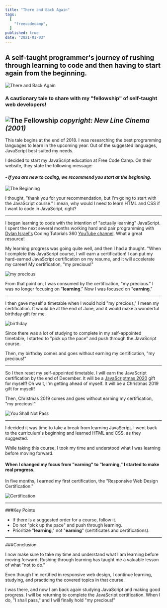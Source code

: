 ```yaml
---
title: "There and Back Again"
tags:
  [
    "freecodecamp",
  ]
published: true
date: "2021-01-03"
---
```


## A self-taught programmer's journey of rushing through learning to code and then having to start again from the beginning.

![There and Back Again](img/01-03-21/ThereAndBackAgain.png)
<!-- *copyright: New Line Cinema (2001)*  -->

### A cautionary tale to share with my "fellowship" of self-taught web developers!
![The Fellowship](img/01-03-21/fellowship.jpg) 
*copyright: New Line Cinema (2001)* 
---

This tale begins at the end of 2018. I was researching the best programming languages to learn in the upcoming year. Out of the suggested languages, JavaScript best suited my needs.

I decided to start my JavaScript education at Free Code Camp. On their website, they state the following message: 

#### *- If you are new to coding, we recommend you start at the beginning.*

![The Beginning](img/01-03-21/TheBeginning.png)

I thought, "thank you for your recommendation, but I'm going to start with the JavaScript course." I mean, why would I need to learn HTML and CSS if I want to code in JavaScript, right?

---

I began learning to code with the intention of "actually learning" JavaScript. I spent the next several months working hard and pair programming with [Dylan Israel's](https://selftaughttxg.com/2020/12-20/12-06-2020_TeacherFeature-Dylan_Israel/) Coding Tutorials 360 [YouTube channel](https://www.youtube.com/user/pizzapokerguy87). What a great resource!

My learning progress was going quite well, and then I had a thought. "When I complete this JavaScript course, I will earn a certification! I can put my hard-earned JavaScript certification on my resume, and it will accelerate my career! My certification, "my precious!"

![my precious](img/01-03-21/my-precious.jpg)
<!-- *copyright: New Line Cinema (2003)*  -->

From that point on, I was consumed by the certification, "my precious." I was no longer focusing on "**learning**." Now I was focused on "**earning**."

---

I then gave myself a timetable when I would hold "my precious," I mean my certification. It would be at the end of June, and it would make a wonderful birthday gift for me.

![birthday](img/01-03-21/birthday.jpg)
<!-- *copyright: New Line Cinema (2003)* -->

Since there was a lot of studying to complete in my self-appointed timetable, I started to "pick up the pace" and push through the JavaScript course.

Then, my birthday comes and goes without earning my certification, "my precious!"

___

So I then reset my self-appointed timetable. I will earn the JavaScript certification by the end of December. It will be a [JavaScriptmas 2020](https://selftaughttxg.com/2020/12-20/The_Post-JavaScriptmas_2020_Post/) gift for myself! Oh wait, I'm getting ahead of myself. It will be a Christmas 2019 gift for myself! 

Then, Christmas 2019 comes and goes without earning my certification, "my precious!"
 
![You Shall Not Pass](img/01-03-21/YouShallNotPass.jpg)
<!-- *copyright: New Line Cinema (2001)* -->
---

I decided it was time to take a break from learning JavaScript. I went back to the curriculum's beginning and learned HTML and CSS, as they suggested.

<!-- #### ***There and back again...*** -->

While taking this course, I took my time and understood what I was learning before moving forward.

#### When I changed my focus from "earning" to "learning," I started to make real progress.

In five months, I earned my first certification, the "Responsive Web Design Certification."

![Certification](img/01-03-21/ResponsiveWebDesign.png)

---

###Key Points
* If there is a suggested order for a course, follow it.
* Do not "pick up the pace" and push through learning.
* Prioritize "**learning**," not "**earning**" (certificates and certifications).

---

###Conclusion

I now make sure to take my time and understand what I am learning before moving forward. Rushing through learning has taught me a valuable lesson of what "not to do."

Even though I'm certified in responsive web design, I continue learning, studying, and practicing the covered topics in that course. 

I was there, and now I am back again studying JavaScript and making good progress. I will be returning to complete the JavaScript certification. When I do, "I shall pass," and I will finally hold "my precious!" 